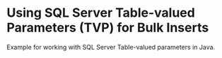 # Using SQL Server Table-valued Parameters (TVP) for Bulk Inserts #

Example for working with SQL Server Table-valued parameters in Java.